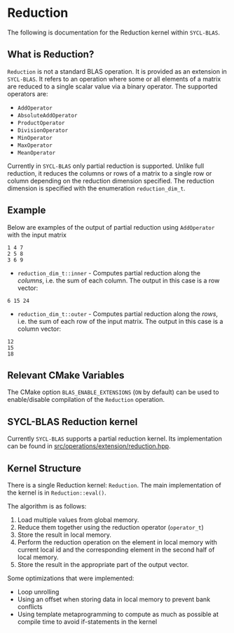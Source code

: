 # Reduction

The following is documentation for the Reduction kernel within `SYCL-BLAS`.

## What is Reduction?

`Reduction` is not a standard BLAS operation. It is provided as an extension in
`SYCL-BLAS`. It refers to an operation where some or all elements of a matrix
are reduced to a single scalar value via a binary operator. The supported
operators are:

- `AddOperator`
- `AbsoluteAddOperator`
- `ProductOperator`
- `DivisionOperator`
- `MinOperator`
- `MaxOperator`
- `MeanOperator`

Currently in `SYCL-BLAS` only partial reduction is supported. Unlike full
reduction, it reduces the columns or rows of a matrix to a single row or column
depending on the reduction dimension specified. The reduction dimension is
specified with the enumeration `reduction_dim_t`.

## Example

Below are examples of the output of partial reduction using `AddOperator` with
the input matrix

```
1 4 7
2 5 8
3 6 9
```

- `reduction_dim_t::inner` - Computes partial reduction along the *columns*,
  i.e. the sum of each column. The output in this case is a row vector:

```
6 15 24
```

- `reduction_dim_t::outer` - Computes partial reduction along the *rows*, i.e.
  the sum of each row of the input matrix. The output in this case is a column
  vector:

```
12
15
18
```

## Relevant CMake Variables

The CMake option `BLAS_ENABLE_EXTENSIONS` (`ON` by default) can be used to
enable/disable compilation of the `Reduction` operation.

## SYCL-BLAS Reduction kernel

Currently `SYCL-BLAS` supports a partial reduction kernel. Its implementation
can be found in
[src/operations/extension/reduction.hpp](../src/operations/extension/reduction.hpp).

## Kernel Structure

There is a single Reduction kernel: `Reduction`. The main implementation of the
kernel is in `Reduction::eval()`.

The algorithm is as follows:

1. Load multiple values from global memory.
2. Reduce them together using the reduction operator (`operator_t`)
3. Store the result in local memory.
4. Perform the reduction operation on the element in local memory with current
   local id and the corresponding element in the second half of local memory.
5. Store the result in the appropriate part of the output vector.

Some optimizations that were implemented:
- Loop unrolling
- Using an offset when storing data in local memory to prevent bank conflicts
- Using template metaprogramming to compute as much as possible at compile time
  to avoid if-statements in the kernel
